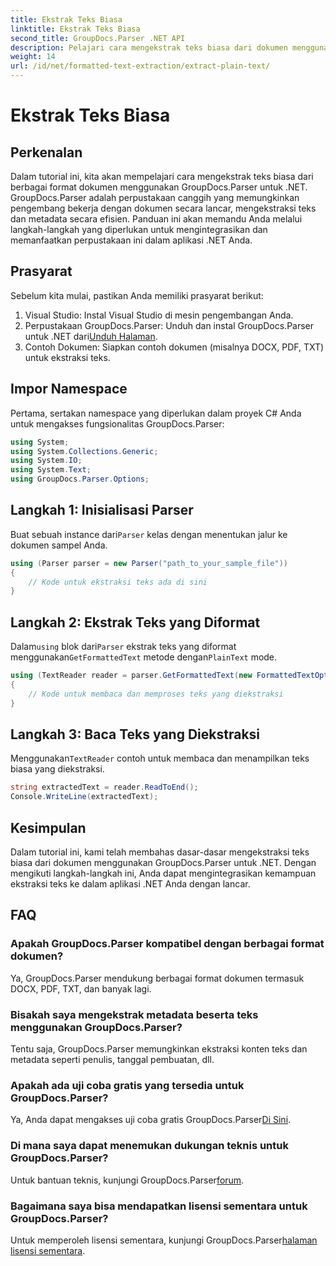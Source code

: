```yaml
---
title: Ekstrak Teks Biasa
linktitle: Ekstrak Teks Biasa
second_title: GroupDocs.Parser .NET API
description: Pelajari cara mengekstrak teks biasa dari dokumen menggunakan GroupDocs.Parser untuk .NET. Langkah mudah untuk mengintegrasikan ekstraksi teks dalam aplikasi Anda.
weight: 14
url: /id/net/formatted-text-extraction/extract-plain-text/
---
```


# Ekstrak Teks Biasa

## Perkenalan
Dalam tutorial ini, kita akan mempelajari cara mengekstrak teks biasa dari berbagai format dokumen menggunakan GroupDocs.Parser untuk .NET. GroupDocs.Parser adalah perpustakaan canggih yang memungkinkan pengembang bekerja dengan dokumen secara lancar, mengekstraksi teks dan metadata secara efisien. Panduan ini akan memandu Anda melalui langkah-langkah yang diperlukan untuk mengintegrasikan dan memanfaatkan perpustakaan ini dalam aplikasi .NET Anda.
## Prasyarat
Sebelum kita mulai, pastikan Anda memiliki prasyarat berikut:
1. Visual Studio: Instal Visual Studio di mesin pengembangan Anda.
2.  Perpustakaan GroupDocs.Parser: Unduh dan instal GroupDocs.Parser untuk .NET dari[Unduh Halaman](https://releases.groupdocs.com/parser/net/).
3. Contoh Dokumen: Siapkan contoh dokumen (misalnya DOCX, PDF, TXT) untuk ekstraksi teks.

## Impor Namespace
Pertama, sertakan namespace yang diperlukan dalam proyek C# Anda untuk mengakses fungsionalitas GroupDocs.Parser:
```csharp
using System;
using System.Collections.Generic;
using System.IO;
using System.Text;
using GroupDocs.Parser.Options;
```
## Langkah 1: Inisialisasi Parser
 Buat sebuah instance dari`Parser` kelas dengan menentukan jalur ke dokumen sampel Anda.
```csharp
using (Parser parser = new Parser("path_to_your_sample_file"))
{
    // Kode untuk ekstraksi teks ada di sini
}
```
## Langkah 2: Ekstrak Teks yang Diformat
 Dalam`using` blok dari`Parser` ekstrak teks yang diformat menggunakan`GetFormattedText` metode dengan`PlainText` mode.
```csharp
using (TextReader reader = parser.GetFormattedText(new FormattedTextOptions(FormattedTextMode.PlainText)))
{
    // Kode untuk membaca dan memproses teks yang diekstraksi
}
```
## Langkah 3: Baca Teks yang Diekstraksi
 Menggunakan`TextReader` contoh untuk membaca dan menampilkan teks biasa yang diekstraksi.
```csharp
string extractedText = reader.ReadToEnd();
Console.WriteLine(extractedText);
```

## Kesimpulan
Dalam tutorial ini, kami telah membahas dasar-dasar mengekstraksi teks biasa dari dokumen menggunakan GroupDocs.Parser untuk .NET. Dengan mengikuti langkah-langkah ini, Anda dapat mengintegrasikan kemampuan ekstraksi teks ke dalam aplikasi .NET Anda dengan lancar.

## FAQ
### Apakah GroupDocs.Parser kompatibel dengan berbagai format dokumen?
Ya, GroupDocs.Parser mendukung berbagai format dokumen termasuk DOCX, PDF, TXT, dan banyak lagi.
### Bisakah saya mengekstrak metadata beserta teks menggunakan GroupDocs.Parser?
Tentu saja, GroupDocs.Parser memungkinkan ekstraksi konten teks dan metadata seperti penulis, tanggal pembuatan, dll.
### Apakah ada uji coba gratis yang tersedia untuk GroupDocs.Parser?
 Ya, Anda dapat mengakses uji coba gratis GroupDocs.Parser[Di Sini](https://releases.groupdocs.com/).
### Di mana saya dapat menemukan dukungan teknis untuk GroupDocs.Parser?
 Untuk bantuan teknis, kunjungi GroupDocs.Parser[forum](https://forum.groupdocs.com/c/parser/17).
### Bagaimana saya bisa mendapatkan lisensi sementara untuk GroupDocs.Parser?
 Untuk memperoleh lisensi sementara, kunjungi GroupDocs.Parser[halaman lisensi sementara](https://purchase.groupdocs.com/temporary-license/).
